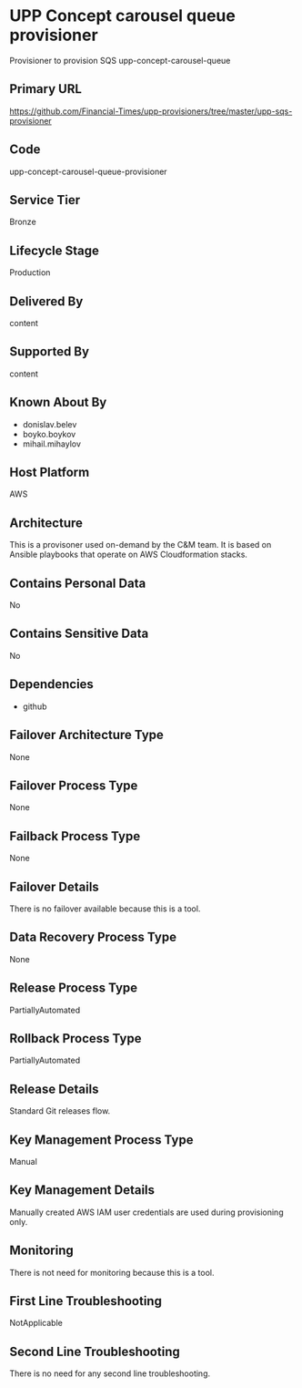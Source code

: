 # UPP Concept carousel queue provisioner

Provisioner to provision SQS upp-concept-carousel-queue

## Primary URL

<https://github.com/Financial-Times/upp-provisioners/tree/master/upp-sqs-provisioner>

## Code

upp-concept-carousel-queue-provisioner

## Service Tier

Bronze

## Lifecycle Stage

Production

## Delivered By

content

## Supported By

content

## Known About By

- donislav.belev
- boyko.boykov
- mihail.mihaylov

## Host Platform

AWS

## Architecture

This is a provisoner used on-demand by the C&M team. It is based on Ansible playbooks that operate on AWS Cloudformation stacks.

## Contains Personal Data

No

## Contains Sensitive Data

No

## Dependencies

- github

## Failover Architecture Type

None

## Failover Process Type

None

## Failback Process Type

None

## Failover Details

There is no failover available because this is a tool.

## Data Recovery Process Type

None

## Release Process Type

PartiallyAutomated

## Rollback Process Type

PartiallyAutomated

## Release Details

Standard Git releases flow.

## Key Management Process Type

Manual

## Key Management Details

Manually created AWS IAM user credentials are used during provisioning only.

## Monitoring

There is not need for monitoring because this is a tool.

## First Line Troubleshooting

NotApplicable

## Second Line Troubleshooting

There is no need for any second line troubleshooting.
